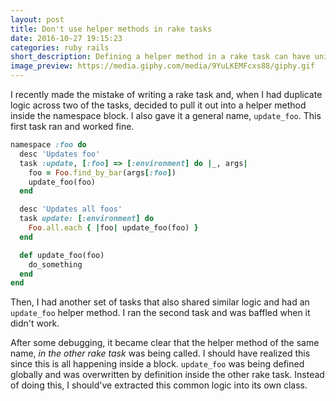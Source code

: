 ```yaml
---
layout: post
title: Don't use helper methods in rake tasks
date: 2016-10-27 19:15:23
categories: ruby rails
short_description: Defining a helper method in a rake task can have unintended side effects.
image_preview: https://media.giphy.com/media/9YuLKEMFcxs88/giphy.gif
---
```


I recently made the mistake of writing a rake task and, when I had duplicate logic across two of the tasks,
decided to pull it out into a helper method inside the namespace block. I also gave it a general name,
`update_foo`. This first task ran and worked fine.

```ruby
namespace :foo do
  desc 'Updates foo'
  task :update, [:foo] => [:environment] do |_, args|
    foo = Foo.find_by_bar(args[:foo])
    update_foo(foo)
  end

  desc 'Updates all foos'
  task update: [:environment] do
    Foo.all.each { |foo| update_foo(foo) }
  end

  def update_foo(foo)
    do_something
  end
end
```

Then, I had another set of tasks that also shared similar logic and had an `update_foo` helper method.
I ran the second task and was baffled when it didn't work.

After some debugging, it became clear that the helper method of the same name, *in the other rake task* was
being called. I should have realized this since this is all happening inside a block. `update_foo` was being
defined globally and was overwritten by definition inside the other rake task. Instead of doing this, I
should've extracted this common logic into its own class.
